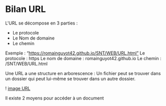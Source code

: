 
# Bilan URL

L'URL se décompose en 3 parties :
- Le protocole
- Le Nom de domaine
- Le chemin
  
Exemple :
“https://romainguyot42.github.io/SNT/WEB/URL.html”
Le protocole : https
Le nom de domaine : romainguyot42.github.io
Le chemin : /SNT/WEB/URL.html


Une URL a une structure en arborescence : Un fichier peut se trouver dans un dossier qui peut lui-même se trouver dans un autre dossier.

! [image URL](./url.png)

Il existe 2 moyens pour accéder à un document 

